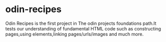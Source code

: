 # odin-recipes
Odin Recipes is the first project in The odin projects foundations path.It tests our understanding of fundamental HTML code such as constructing pages,using elements,linking pages/urls/images and much more. 